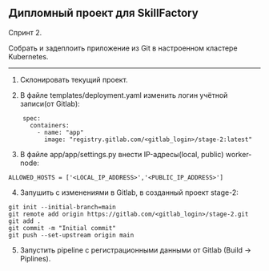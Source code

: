 Дипломный проект для SkillFactory
---

Спринт 2.

Собрать и задеплоить приложение из Git в настроенном кластере Kubernetes.

---

1. Склонировать текущий проект.

2. В файле templates/deployment.yaml изменить логин учётной записи(от Gitlab):


```
    spec:
      containers:
        - name: "app"
          image: "registry.gitlab.com/<gitlab_login>/stage-2:latest"

```

3. В файле app/app/settings.py внести IP-адресы(local, public) worker-node:

```
ALLOWED_HOSTS = ['<LOCAL_IP_ADDRESS>','<PUBLIC_IP_ADDRESS>']
```

4. Запушить с изменениями в Gitlab, в созданный проект stage-2:

```
git init --initial-branch=main
git remote add origin https://gitlab.com/<gitlab_login>/stage-2.git
git add .
git commit -m "Initial commit"
git push --set-upstream origin main
```

5. Запустить pipeline с регистрационными данными от Gitlab (Build -> Piplines). 
